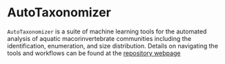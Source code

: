 
# AutoTaxonomizer

`AutoTaxonomizer` is a suite of machine learning tools for the automated
analysis of aquatic macorinvertebrate communities including the
identification, enumeration, and size distribution. Details on
navigating the tools and workflows can be found at the [repository
webpage](https://jimjunker1.github.io/macro-detect/)
